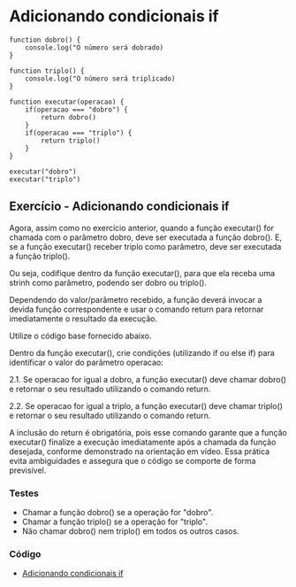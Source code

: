# Adicionando condicionais if

```
function dobro() {
    console.log("O número será dobrado)
}

function triplo() {
    console.log("O número será triplicado)
}

function executar(operacao) {
    if(operacao === "dobro") {
        return dobro()
    } 
    if(operacao === "triplo") {
        return triplo()
    }
}

executar("dobro")
executar("triplo")
```

## Exercício - Adicionando condicionais if

Agora, assim como no exercício anterior, quando a função executar() for chamada com o parâmetro dobro, deve ser executada a função dobro(). E, se a função executar() receber triplo como parâmetro, deve ser executada a função triplo().

Ou seja, codifique dentro da função executar(), para que ela receba uma strinh como parâmetro, podendo ser dobro ou triplo().

Dependendo do valor/parâmetro recebido, a função deverá invocar a devida função correspondente e usar o comando return para retornar imediatamente o resultado da execução.

Utilize o código base fornecido abaixo.

Dentro da função executar(), crie condições (utilizando if ou else if) para identificar o valor do parâmetro operacao:

2.1. Se operacao for igual a dobro, a função executar() deve chamar dobro() e retornar o seu resultado utilizando o comando return.

2.2. Se operacao for igual a triplo, a função executar() deve chamar triplo() e retornar o seu resultado utilizando o comando return.

A inclusão do return é obrigatória, pois esse comando garante que a função executar() finalize a execução imediatamente após a chamada da função desejada, conforme demonstrado na orientação em vídeo. Essa prática evita ambiguidades e assegura que o código se comporte de forma previsível.

### Testes 
- Chamar a função dobro() se a operação for "dobro".
- Chamar a função triplo() se a operação for "triplo".
- Não chamar dobro() nem triplo() em todos os outros casos.

### Código

- [Adicionando condicionais if](./adicionandoCondicionaisIf.js)